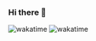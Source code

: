 ### Hi there 👋

<!--
**matiscodjia/matiscodjia** is a ✨ _special_ ✨ repository because its `README.md` (this file) appears on your GitHub profile.

Here are some ideas to get you started:

- 🔭 I’m currently working on ...
- 🌱 I’m currently learning ...
- 👯 I’m looking to collaborate on ...
- 🤔 I’m looking for help with ...
- 💬 Ask me about ...
- 📫 How to reach me: ...
- 😄 Pronouns: ...
- ⚡ Fun fact: ...
-->


![wakatime](https://wakatime.com/share/@018c0376-7433-495f-ab3b-0309a73a6cb7/48bda815-07f2-43ac-8cd6-213fffb1c76c.svg)
![wakatime](https://wakatime.com/share/@018c0376-7433-495f-ab3b-0309a73a6cb7/ac11c858-3e91-4fc9-b9fc-9068bd3f0b7a.svg)
